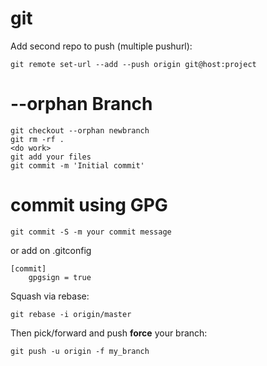 # git

Add second repo to push (multiple pushurl):

    git remote set-url --add --push origin git@host:project

# --orphan  Branch

    git checkout --orphan newbranch
    git rm -rf .
    <do work>
    git add your files
    git commit -m 'Initial commit'

# commit using GPG

    git commit -S -m your commit message

or add on .gitconfig

    [commit]
        gpgsign = true

Squash via rebase:

    git rebase -i origin/master

Then pick/forward and push **force** your branch:

    git push -u origin -f my_branch

##
